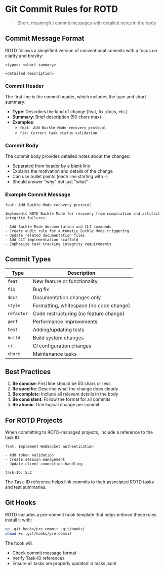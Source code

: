# Git Commit Rules for ROTD

> Short, meaningful commit messages with detailed notes in the body

## Commit Message Format

ROTD follows a simplified version of conventional commits with a focus on clarity and brevity:

```
<type>: <short summary>

<detailed description>
```

### Commit Header

The first line is the commit header, which includes the type and short summary:

- **Type**: Describes the kind of change (feat, fix, docs, etc.)
- **Summary**: Brief description (50 chars max)
- **Examples**: 
  - `feat: Add Buckle Mode recovery protocol`
  - `fix: Correct task status validation`

### Commit Body

The commit body provides detailed notes about the changes:

- Separated from header by a blank line
- Explains the motivation and details of the change
- Can use bullet points (each line starting with -)
- Should answer "why" not just "what"

### Example Commit Message

```
feat: Add Buckle Mode recovery protocol

Implements ROTD Buckle Mode for recovery from compilation and artifact integrity failures.

- Add Buckle Mode documentation and CLI commands
- Create audit rule for automatic Buckle Mode triggering
- Update related documentation files
- Add CLI implementation scaffold
- Emphasize task tracking integrity requirements
```

## Commit Types

| Type | Description |
|------|-------------|
| `feat` | New feature or functionality |
| `fix` | Bug fix |
| `docs` | Documentation changes only |
| `style` | Formatting, whitespace (no code change) |
| `refactor` | Code restructuring (no feature change) |
| `perf` | Performance improvements |
| `test` | Adding/updating tests |
| `build` | Build system changes |
| `ci` | CI configuration changes |
| `chore` | Maintenance tasks |

## Best Practices

1. **Be concise**: First line should be 50 chars or less
2. **Be specific**: Describe what the change does clearly
3. **Be complete**: Include all relevant details in the body
4. **Be consistent**: Follow the format for all commits
5. **Be atomic**: One logical change per commit

## For ROTD Projects

When committing to ROTD-managed projects, include a reference to the task ID:

```
feat: Implement WebSocket authentication

- Add token validation
- Create session management
- Update client connection handling

Task-ID: 5.2
```

The Task-ID reference helps link commits to their associated ROTD tasks and test summaries.

## Git Hooks

ROTD includes a pre-commit hook template that helps enforce these rules. Install it with:

```bash
cp .git-hooks/pre-commit .git/hooks/
chmod +x .git/hooks/pre-commit
```

The hook will:
- Check commit message format
- Verify Task-ID references
- Ensure all tasks are properly updated in tasks.jsonl